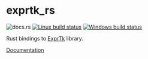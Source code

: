 # exprtk_rs

![docs.rs](https://docs.rs/exprtk_rs/badge.svg)
[![Linux build status](https://api.travis-ci.org/markschl/exprtk_rs.png)](https://travis-ci.org/markschl/exprtk_rs)
[![Windows build status](https://ci.appveyor.com/api/projects/status/github/markschl/exprtk_rs?svg=true)](https://ci.appveyor.com/project/markschl/exprtk_rs)

Rust bindings to [ExprTk](http://www.partow.net/programming/exprtk/) library.

[Documentation](https://docs.rs/exprtk_rs)
